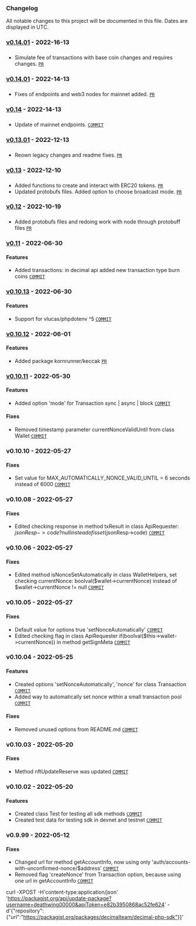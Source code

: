 ### Changelog

All notable changes to this project will be documented in this file. Dates are displayed in UTC.

### [v0.14.01](https://bitbucket.org/decimalteam/decimal-php-sdk/compare/0.14.02%0D0.14.01?topic=0) - 2022-16-13
###
* Simulate fee of transactions with base coin changes and requires changes. [`PR`](https://bitbucket.org/decimalteam/decimal-php-sdk/pull-requests/74)

### [v0.14.01](https://bitbucket.org/decimalteam/decimal-php-sdk/compare/0.14.01%0D0.14?topic=0) - 2022-14-13
###
* Fixes of endpoints and web3 nodes for mainnet added. [`PR`](https://bitbucket.org/decimalteam/decimal-php-sdk/pull-requests/73)

### [v0.14](https://bitbucket.org/decimalteam/decimal-php-sdk/compare/0.14%0D0.13.01?topic=0) - 2022-14-13
###
* Update of mainnet endpoints. [`COMMIT`](https://bitbucket.org/decimalteam/decimal-php-sdk/commits/27426ef24444dbf11170b9fc3c3718744fa3d364)

### [v0.13.01](https://bitbucket.org/decimalteam/decimal-php-sdk/compare/0.13.01%0D0.13?topic=0) - 2022-12-13
###
* Reown legacy changes and readme fixes. [`PR`](https://bitbucket.org/decimalteam/decimal-php-sdk/pull-requests/71)

### [v0.13](https://bitbucket.org/decimalteam/decimal-php-sdk/compare/0.13%0Dv0.12?topic=0) - 2022-12-10
###
* Added functions to create and interact with ERC20 tokens. [`PR`](https://bitbucket.org/decimalteam/decimal-php-sdk/pull-requests/67)
* Updated protobufs files. Added option to choose broadcast mode. [`PR`](https://bitbucket.org/decimalteam/decimal-php-sdk/pull-requests/68)

### [v0.12](https://bitbucket.org/decimalteam/decimal-php-sdk/compare/v0.12%0D0.11?topic=0) - 2022-10-19
###
* Added protobufs files and redoing work with node through protobuff files [`PR`](https://bitbucket.org/decimalteam/decimal-php-sdk/pull-requests/61)

### [v0.11](https://bitbucket.org/decimalteam/decimal-php-sdk/compare/0.11..0.10.13) - 2022-06-30
#### Features
* Added transactions: in decimal api added new transaction type burn coins  [`COMMIT`](https://bitbucket.org/decimalteam/decimal-php-sdk/commits/83f68661bcbd3255e39d5a40318e0a4c2fdcb1ea)

### [v0.10.13](https://bitbucket.org/decimalteam/decimal-php-sdk/compare/0.10.13..0.10.12) - 2022-06-30
#### Features
* Support for vlucas/phpdotenv ^5 [`COMMIT`](https://bitbucket.org/decimalteam/decimal-php-sdk/commits/666d4b1bbc90acd48e34013d23b6a69339df3c33)

### [v0.10.12](https://bitbucket.org/decimalteam/decimal-php-sdk/compare/0.10.12..0.10.11) - 2022-06-01
#### Features
* Added package kornrunner/keccak  [`PR`](https://bitbucket.org/decimalteam/decimal-php-sdk/pull-requests/59)

### [v0.10.11](https://bitbucket.org/decimalteam/decimal-php-sdk/compare/0.10.11..0.10.10) - 2022-05-30
#### Features
* Added option 'mode' for Transaction sync | async | block [`COMMIT`](https://bitbucket.org/decimalteam/decimal-php-sdk/commits/40048d033c0afbb0fcaa3b323e273ffce7832d5e)
#### Fixes
* Removed timestamp parameter currentNonceValidUntil from class Wallet [`COMMIT`](https://bitbucket.org/decimalteam/decimal-php-sdk/commits/40048d033c0afbb0fcaa3b323e273ffce7832d5e)

### v0.10.10 - 2022-05-27
#### Fixes
* Set value for MAX_AUTOMATICALLY_NONCE_VALID_UNTIL = 6 seconds instead of 6000 [`COMMIT`](https://bitbucket.org/decimalteam/decimal-php-sdk/commits/769de17a5bea2768e0c2c0e475eaafc7b48d66c8)

### v0.10.08 - 2022-05-27
#### Fixes
* Edited checking response in method txResult in class ApiRequester: $jsonResp->code ? null instead of isset($jsonResp->code) [`COMMIT`](https://bitbucket.org/decimalteam/decimal-php-sdk/commits/4556d4b06058f7033c77cb9f4148db350a1de266)

### v0.10.06 - 2022-05-27
#### Fixes
* Edited method isNonceSetAutomatically in class WalletHelpers, set checking currentNonce: boolval($wallet->currentNonce) instead of $wallet->currentNonce != null [`COMMIT`](https://bitbucket.org/decimalteam/decimal-php-sdk/commits/59c02fb147829a7cfffafeecbfcbb3fa21e2b732)

### v0.10.05 - 2022-05-27
#### Fixes
* Default value for options true 'setNonceAutomatically' [`COMMIT`](https://bitbucket.org/decimalteam/decimal-php-sdk/commits/65f327cd0652989d38d2854ec37cb9b299a9684f)
* Edited checking flag in class ApiRequester if(boolval($this->wallet->currentNonce)) in method getSignMeta [`COMMIT`](https://bitbucket.org/decimalteam/decimal-php-sdk/commits/65f327cd0652989d38d2854ec37cb9b299a9684f)

### v0.10.04 - 2022-05-25
#### Features
* Created options 'setNonceAutomatically', 'nonce' for class Transaction [`COMMIT`](https://bitbucket.org/decimalteam/decimal-php-sdk/commits/604734eaaf7691fc4bf809fd2d6b1d4397f3bbb2)
* Added way to automatically set nonce within a small transaction pool [`COMMIT`](https://bitbucket.org/decimalteam/decimal-php-sdk/commits/604734eaaf7691fc4bf809fd2d6b1d4397f3bbb2)
#### Fixes
* Removed unused options from README.md [`COMMIT`](https://bitbucket.org/decimalteam/decimal-php-sdk/commits/604734eaaf7691fc4bf809fd2d6b1d4397f3bbb2)

### v0.10.03 - 2022-05-20
#### Fixes
* Method nftUpdateReserve was updated [`COMMIT`](https://bitbucket.org/decimalteam/decimal-php-sdk/commits/50fbf407bc6e003b53b76d9df074af14ad29bd1a)

### v0.10.02 - 2022-05-20
#### Features
* Created class Test for testing all sdk methods [`COMMIT`](https://bitbucket.org/decimalteam/decimal-php-sdk/commits/50121fa06f5a7d521ed0a97491d8a5965f79c1d7)
* Created test data for testing sdk in devnet and testnet [`COMMIT`](https://bitbucket.org/decimalteam/decimal-php-sdk/commits/50121fa06f5a7d521ed0a97491d8a5965f79c1d7)

### v0.9.99 - 2022-05-12
#### Fixes
* Changed url for method getAccountInfo, now using only 'auth/accounts-with-unconfirmed-nonce/$address' [`COMMIT`](https://bitbucket.org/decimalteam/decimal-php-sdk/commits/0820d8dd336e45d2d4ba177b71ef56c4131290d9)
* Removed flag 'createNonce' from Transaction option, because using one url in getAccountInfo [`COMMIT`](https://bitbucket.org/decimalteam/decimal-php-sdk/commits/0820d8dd336e45d2d4ba177b71ef56c4131290d9)

curl -XPOST -H'content-type:application/json' 'https://packagist.org/api/update-package?username=deathwing00000&apiToken=e82b3950868ac52fe624' -d'{"repository":{"url":"https://packagist.org/packages/decimalteam/decimal-php-sdk"}}'